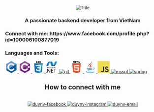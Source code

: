 <div align="center">
        <img src="https://readme-typing-svg.herokuapp.com?font=Play&color=%63bae4&size=50&center=true&vCenter=true&height=60&width=700&lines=Welcome+to+my+profile!;I'm+Duy;I'm+a+Backend+programmer.;I'm+a+Backend+programmer.;"
            alt="Title"></img>
</div>
<h3 align="center">A passionate backend developer from VietNam</h3>

<h3 align="left">Connect with me: https://www.facebook.com/profile.php?id=100006100877019</h3>
<p align="left">
</p>

<h3 align="left">Languages and Tools:</h3>
<p align="left"> <a href="https://www.cprogramming.com/" target="_blank" rel="noreferrer"> <img src="https://raw.githubusercontent.com/devicons/devicon/master/icons/c/c-original.svg" alt="c" width="40" height="40"/> </a> <a href="https://www.w3schools.com/cs/" target="_blank" rel="noreferrer"> <img src="https://raw.githubusercontent.com/devicons/devicon/master/icons/csharp/csharp-original.svg" alt="csharp" width="40" height="40"/> </a> <a href="https://www.w3schools.com/css/" target="_blank" rel="noreferrer"> <img src="https://raw.githubusercontent.com/devicons/devicon/master/icons/css3/css3-original-wordmark.svg" alt="css3" width="40" height="40"/> </a> <a href="https://dotnet.microsoft.com/" target="_blank" rel="noreferrer"> <img src="https://raw.githubusercontent.com/devicons/devicon/master/icons/dot-net/dot-net-original-wordmark.svg" alt="dotnet" width="40" height="40"/> </a> <a href="https://git-scm.com/" target="_blank" rel="noreferrer"> <img src="https://www.vectorlogo.zone/logos/git-scm/git-scm-icon.svg" alt="git" width="40" height="40"/> </a> <a href="https://www.w3.org/html/" target="_blank" rel="noreferrer"> <img src="https://raw.githubusercontent.com/devicons/devicon/master/icons/html5/html5-original-wordmark.svg" alt="html5" width="40" height="40"/> </a> <a href="https://www.java.com" target="_blank" rel="noreferrer"> <img src="https://raw.githubusercontent.com/devicons/devicon/master/icons/java/java-original.svg" alt="java" width="40" height="40"/> </a> <a href="https://developer.mozilla.org/en-US/docs/Web/JavaScript" target="_blank" rel="noreferrer"> <img src="https://raw.githubusercontent.com/devicons/devicon/master/icons/javascript/javascript-original.svg" alt="javascript" width="40" height="40"/> </a> <a href="https://www.microsoft.com/en-us/sql-server" target="_blank" rel="noreferrer"> <img src="https://www.svgrepo.com/show/303229/microsoft-sql-server-logo.svg" alt="mssql" width="40" height="40"/> </a> <a href="https://spring.io/" target="_blank" rel="noreferrer"> <img src="https://www.vectorlogo.zone/logos/springio/springio-icon.svg" alt="spring" width="40" height="40"/> </a> </p>
<h2 align="center">How to connect with me</h2>
<br>
<div align="center">
  <a href="https://www.facebook.com/profile.php?id=100006100877019" target="blank">
    <img src="https://img.icons8.com/bubbles/100/000000/facebook-new.png" alt="duynv-facebook" />
  </a>
  <a href="#" target="blank">
    <img src="https://img.icons8.com/bubbles/100/000000/instagram.png" alt="duynv-instagram" />
  </a>
  <a href="https://mail.google.com/mail/u/0/#inbox" target="top">
  <img src="https://img.icons8.com/bubbles/100/000000/apple-mail.png" alt="duynv-email" />
  </a>
</div>
